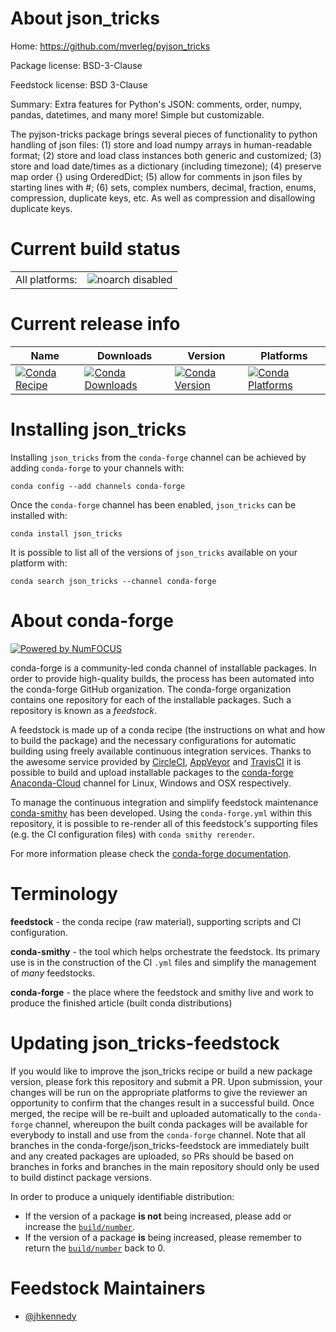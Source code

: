 About json_tricks
=================

Home: https://github.com/mverleg/pyjson_tricks

Package license: BSD-3-Clause

Feedstock license: BSD 3-Clause

Summary: Extra features for Python's JSON: comments, order, numpy, pandas, datetimes, and many more! Simple but customizable.

The pyjson-tricks package brings several pieces of functionality to python handling of json files:
(1) store and load numpy arrays in human-readable format;
(2) store and load class instances both generic and customized;
(3) store and load date/times as a dictionary (including timezone);
(4) preserve map order {} using OrderedDict;
(5) allow for comments in json files by starting lines with #;
(6) sets, complex numbers, decimal, fraction, enums, compression, duplicate keys, etc.
As well as compression and disallowing duplicate keys.


Current build status
====================


<table><tr>
    <td>All platforms:</td>
    <td>
      <img src="https://img.shields.io/badge/noarch-disabled-lightgrey.svg" alt="noarch disabled">
    </td>
  </tr>
</table>

Current release info
====================

| Name | Downloads | Version | Platforms |
| --- | --- | --- | --- |
| [![Conda Recipe](https://img.shields.io/badge/recipe-json_tricks-green.svg)](https://anaconda.org/conda-forge/json_tricks) | [![Conda Downloads](https://img.shields.io/conda/dn/conda-forge/json_tricks.svg)](https://anaconda.org/conda-forge/json_tricks) | [![Conda Version](https://img.shields.io/conda/vn/conda-forge/json_tricks.svg)](https://anaconda.org/conda-forge/json_tricks) | [![Conda Platforms](https://img.shields.io/conda/pn/conda-forge/json_tricks.svg)](https://anaconda.org/conda-forge/json_tricks) |

Installing json_tricks
======================

Installing `json_tricks` from the `conda-forge` channel can be achieved by adding `conda-forge` to your channels with:

```
conda config --add channels conda-forge
```

Once the `conda-forge` channel has been enabled, `json_tricks` can be installed with:

```
conda install json_tricks
```

It is possible to list all of the versions of `json_tricks` available on your platform with:

```
conda search json_tricks --channel conda-forge
```


About conda-forge
=================

[![Powered by NumFOCUS](https://img.shields.io/badge/powered%20by-NumFOCUS-orange.svg?style=flat&colorA=E1523D&colorB=007D8A)](http://numfocus.org)

conda-forge is a community-led conda channel of installable packages.
In order to provide high-quality builds, the process has been automated into the
conda-forge GitHub organization. The conda-forge organization contains one repository
for each of the installable packages. Such a repository is known as a *feedstock*.

A feedstock is made up of a conda recipe (the instructions on what and how to build
the package) and the necessary configurations for automatic building using freely
available continuous integration services. Thanks to the awesome service provided by
[CircleCI](https://circleci.com/), [AppVeyor](https://www.appveyor.com/)
and [TravisCI](https://travis-ci.org/) it is possible to build and upload installable
packages to the [conda-forge](https://anaconda.org/conda-forge)
[Anaconda-Cloud](https://anaconda.org/) channel for Linux, Windows and OSX respectively.

To manage the continuous integration and simplify feedstock maintenance
[conda-smithy](https://github.com/conda-forge/conda-smithy) has been developed.
Using the ``conda-forge.yml`` within this repository, it is possible to re-render all of
this feedstock's supporting files (e.g. the CI configuration files) with ``conda smithy rerender``.

For more information please check the [conda-forge documentation](https://conda-forge.org/docs/).

Terminology
===========

**feedstock** - the conda recipe (raw material), supporting scripts and CI configuration.

**conda-smithy** - the tool which helps orchestrate the feedstock.
                   Its primary use is in the construction of the CI ``.yml`` files
                   and simplify the management of *many* feedstocks.

**conda-forge** - the place where the feedstock and smithy live and work to
                  produce the finished article (built conda distributions)


Updating json_tricks-feedstock
==============================

If you would like to improve the json_tricks recipe or build a new
package version, please fork this repository and submit a PR. Upon submission,
your changes will be run on the appropriate platforms to give the reviewer an
opportunity to confirm that the changes result in a successful build. Once
merged, the recipe will be re-built and uploaded automatically to the
`conda-forge` channel, whereupon the built conda packages will be available for
everybody to install and use from the `conda-forge` channel.
Note that all branches in the conda-forge/json_tricks-feedstock are
immediately built and any created packages are uploaded, so PRs should be based
on branches in forks and branches in the main repository should only be used to
build distinct package versions.

In order to produce a uniquely identifiable distribution:
 * If the version of a package **is not** being increased, please add or increase
   the [``build/number``](https://conda.io/docs/user-guide/tasks/build-packages/define-metadata.html#build-number-and-string).
 * If the version of a package **is** being increased, please remember to return
   the [``build/number``](https://conda.io/docs/user-guide/tasks/build-packages/define-metadata.html#build-number-and-string)
   back to 0.

Feedstock Maintainers
=====================

* [@jhkennedy](https://github.com/jhkennedy/)

